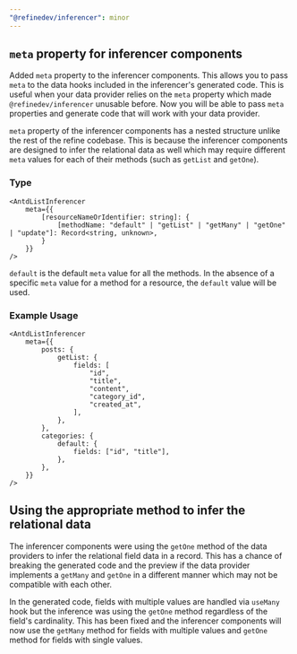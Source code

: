 ```yaml
---
"@refinedev/inferencer": minor
---
```


## `meta` property for inferencer components

Added `meta` property to the inferencer components. This allows you to pass `meta` to the data hooks included in the inferencer's generated code. This is useful when your data provider relies on the `meta` property which made `@refinedev/inferencer` unusable before. Now you will be able to pass `meta` properties and generate code that will work with your data provider.

`meta` property of the inferencer components has a nested structure unlike the rest of the refine codebase. This is because the inferencer components are designed to infer the relational data as well which may require different `meta` values for each of their methods (such as `getList` and `getOne`).

### Type

```tsx
<AntdListInferencer
    meta={{
        [resourceNameOrIdentifier: string]: {
            [methodName: "default" | "getList" | "getMany" | "getOne" | "update"]: Record<string, unknown>,
        }
    }}
/>
```

`default` is the default `meta` value for all the methods. In the absence of a specific `meta` value for a method for a resource, the `default` value will be used.

### Example Usage

```tsx
<AntdListInferencer
    meta={{
        posts: {
            getList: {
                fields: [
                    "id",
                    "title",
                    "content",
                    "category_id",
                    "created_at",
                ],
            },
        },
        categories: {
            default: {
                fields: ["id", "title"],
            },
        },
    }}
/>
```

## Using the appropriate method to infer the relational data

The inferencer components were using the `getOne` method of the data providers to infer the relational field data in a record. This has a chance of breaking the generated code and the preview if the data provider implements a `getMany` and `getOne` in a different manner which may not be compatible with each other. 

In the generated code, fields with multiple values are handled via `useMany` hook but the inference was using the `getOne` method regardless of the field's cardinality. This has been fixed and the inferencer components will now use the `getMany` method for fields with multiple values and `getOne` method for fields with single values.
